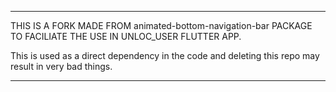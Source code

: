 ------------------------------------------------------------------------------------------------------------------------


THIS IS A FORK MADE FROM animated-bottom-navigation-bar PACKAGE TO FACILIATE THE USE IN UNLOC_USER FLUTTER APP.

This is used as a direct dependency in the code and deleting this repo may result in very bad things.


------------------------------------------------------------------------------------------------------------------------
